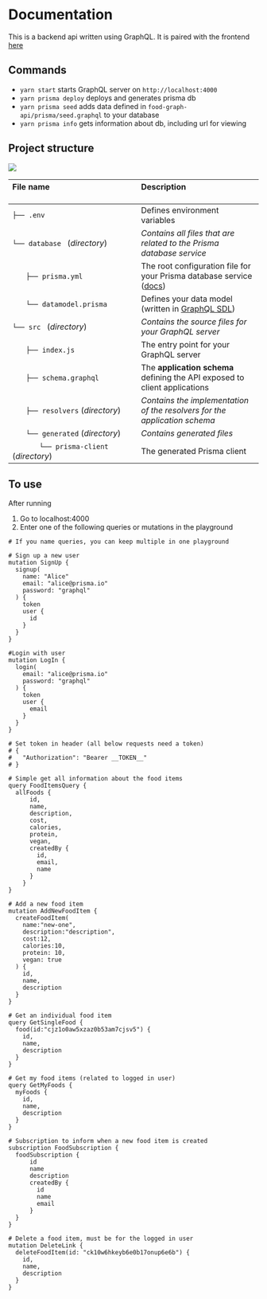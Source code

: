 # Documentation

This is a backend api written using GraphQL.  It is paired with the frontend [here](https://github.com/jamtay/food-frontend)

## Commands

* `yarn start` starts GraphQL server on `http://localhost:4000`
* `yarn prisma deploy` deploys and generates prisma db
* `yarn prisma seed` adds data defined in `food-graph-api/prisma/seed.graphql` to your database
* `yarn prisma info` gets information about db, including url for viewing

## Project structure

![](https://imgur.com/95faUsa.png)

| File name 　　　　　　　　　　　　　　| Description 　　　　　　　　<br><br>|
| :--  | :--         |
| `├── .env` | Defines environment variables |
| `└── database ` (_directory_) | _Contains all files that are related to the Prisma database service_ |\
| `　　├── prisma.yml` | The root configuration file for your Prisma database service ([docs](https://www.prismagraphql.com/docs/reference/prisma.yml/overview-and-example-foatho8aip)) |
| `　　└── datamodel.prisma` | Defines your data model (written in [GraphQL SDL](https://blog.graph.cool/graphql-sdl-schema-definition-language-6755bcb9ce51)) |
| `└── src ` (_directory_) | _Contains the source files for your GraphQL server_ |
| `　　├── index.js` | The entry point for your GraphQL server |
| `　　├── schema.graphql` | The **application schema** defining the API exposed to client applications  |
| `　　├── resolvers` (_directory_) | _Contains the implementation of the resolvers for the application schema_ |
| `　　└── generated` (_directory_) | _Contains generated files_ |
| `　　　　└── prisma-client` (_directory_) | The generated Prisma client |


## To use

After running 

1. Go to localhost:4000
2. Enter one of the following queries or mutations in the playground

```
# If you name queries, you can keep multiple in one playground

# Sign up a new user
mutation SignUp {
  signup(
    name: "Alice"
    email: "alice@prisma.io"
    password: "graphql"
  ) {
    token
    user {
      id
    }
  }
}

#Login with user 
mutation LogIn {
  login(
    email: "alice@prisma.io"
    password: "graphql"
  ) {
    token
    user {
      email
    }
  }
}

# Set token in header (all below requests need a token)
# {
#   "Authorization": "Bearer __TOKEN__"
# }

# Simple get all information about the food items
query FoodItemsQuery {
  allFoods {
      id,
      name,
      description,
      cost,
      calories,
      protein,
      vegan,
      createdBy {
        id,
        email,
        name
      }
    }
}

# Add a new food item
mutation AddNewFoodItem {
  createFoodItem(
    name:"new-one",
    description:"description",
    cost:12,
    calories:10,
    protein: 10,
    vegan: true
  ) {
    id,
    name,
    description
  }
}

# Get an individual food item
query GetSingleFood {
  food(id:"cjz1o0aw5xzaz0b53am7cjsv5") {
    id,
    name,
    description
  }
}

# Get my food items (related to logged in user)
query GetMyFoods {
  myFoods {
    id,
    name,
    description
  }
}

# Subscription to inform when a new food item is created 
subscription FoodSubscription {
  foodSubscription {
      id
      name
      description
      createdBy {
        id
        name
        email
      }
  }
}

# Delete a food item, must be for the logged in user
mutation DeleteLink {
  deleteFoodItem(id: "ck10w6hkeyb6e0b17onup6e6b") {
    id,
    name,
    description
  }
}
```

